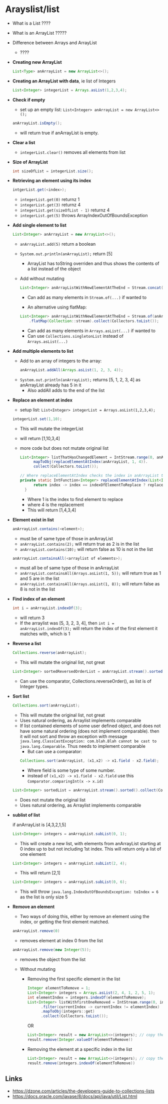 # Arayslist/list

- What is a List
????

- What is an ArrayList
?????

- Difference between Arrays and ArrayList
  - ????

- **Creating new ArrayList**

  ```java
  List<Type> anArrayList = new ArrayList<>();
  ```

- **Creating an ArrayList with data**, ie list of Integers

  ```java
  List<Integer> integerList = Arrays.asList(1,2,3,4);
  ```

- **Check if empty**

  - set up an empty list: `List<Integer> anArrayList = new ArrayList<>();`
  ```java
  anArrayList.isEmpty();
  ```
    - will return true if anArrayList is empty.

- **Clear a list**

  - `integerList.clear()` removes all elements from list

- **Size of ArrayList**

  ```java
  int sizeOfList = integerList.size();
  ```

- **Retrieving an element using its index**

  ```java
  intgerList.get(<index>);
  ```
  - `integerList.get(0)` returnz 1
  - `integerList.get(3)` returnz 4
  - `integerList.get(sizeOfList - 1)` returnz 4
  - `integerList.get(5)` throws ArrayIndexOutOfBoundsException


- **Add single element to list**

  ```java
  List<Integer> anArrayList = new ArrayList<>();
  ```
    - `anArrayList.add(5)` return a boolean
    - `System.out.println(anArrayList);` return [5]
      - ArrayList has toString overriden and thus shows the contents of a list instead of the object

  - Add without mutating

    ```java
    List<Integer> anArrayListWithNewElementAtTheEnd = Stream.concat(anArrayList.stream(), Stream.of(11)).collect(Collectors.toList());
    ```
      - Can add as many elements in `Stream.of(...)` if wanted to

    - An alternative using flatMap:

    ```java
    List<Integer> anArrayListWithNewElementAtTheEnd = Stream.of(anArrayList, Arrays.asList(12))
        .flatMap(Collection::stream).collect(Collectors.toList());
    ```
      - Can add as many elements in `Arrays.asList(...)` if wanted to
      - Can use `Collections.singletonList` instead of `Arrays.asList(...)`

- **Add multiple elements to list**

  - Add to an array of integers to the array:
    ```java
    anArrayList.addAll(Arrays.asList(1, 2, 3, 4));
    ```
  - `System.out.println(anArrayList);` returns [5, 1, 2, 3, 4] as anArrayList already has 5 in it
    - Also addAll adds to the end of the list

- **Replace an element at index**

  - setup list: `List<Integer> integerList = Arrays.asList(1,2,3,4);`
  ```java
  integerList.set(1,10);
  ```
    - This will mutate the integerList
    - will return [1,10,3,4]
  - more code but does not mutate original list
    ```java
    List<Integer> listThatHasChangedElement = IntStream.range(0, anArrayList.size()).
          mapToObj(replaceElementAtIndex(anArrayList, 1, 4)).
          collect(Collectors.toList());

    // Where replaceElementAtIndex checks the index in anArrayList to see if it matches  with indexOfElementToReplaceand replaces it with replacementElement
    private static IntFunction<Integer> replaceElementAtIndex(List<Integer> anArrayList, int indexOfElementToReplace, int replacementElement) {
          return index -> index == indexOfElementToReplace ? replacementElement : anArrayList.get(index);
      }
    ```

      - Where 1 is the index to find element to replace
      - where 4 is the replacement
      - This will return [1,4,3,4]


- **Element exist in list**

  ```java
  anArrayList.contains(<element>);
  ```
    - <element> must be of same type of those in anArrayList
    - `anArrayList.contains(2);` will return true as 2 is in the list
    - `anArrayList.contains(10);` will return false as 10 is not in the list

  ```java
  anArrayList.containsAll(<arraylist of elements>);
  ```
    - <arraylist of elements> must all be of same type of those in anArrayList
    - `anArrayList.containsAll(Arrays.asList(1, 5));` will return true as 1 and 5 are in the list
    - `anArrayList.containsAll(Arrays.asList(1, 8));` will return false as 8 is not in the list

- **Find index of an element**

  ```java
  int i = anArrayList.indexOf(3);
  ```
    - will return 3
    - If the arraylist was  [5, 3, 2, 3, 4], then `int i = anArrayList.indexOf(3);` will return the index of the first element it matches with, which is 1

- **Reverse a list**

  ```java
  Collections.reverse(anArrayList);
  ```
    - This will mutate the original list, not great

  ```java
  List<Integer> sortedReversedOrderList = anArrayList.stream().sorted(Collections.reverseOrder()).collect(Collectors.toList());
  ```
    - Can use the comparator, Collections.reverseOrder(), as list is of Integer types.


- **Sort list**

  ```java
  Collections.sort(anArrayList);
  ```
    - This will mutate the original list, not great
    - Uses natural ordering, as Arraylist implements comparable
    - If list contained elements of some user defined object, and does not have some natural ordering (does not implement comparable). then it will not sort and throw an exception with message `java.lang.ClassCastException: com.blah.Blah cannot be cast to java.lang.Comparable`. Thus needs to implement comparable
      - But can use a comparator:
      ```java
      Collections.sort(anArrayList, (x1,x2) -> x1.field - x2.field);
      ```
        - Where field is some type of some number.
        - instead of `(x1,x2) -> x1.field - x2.field` use this `Comparator.comparingInt(x -> x.id)`

  ```java
  List<Integer> sortedList = anArrayList.stream().sorted().collect(Collectors.toList());
  ```

  - Does not mutate the original list
  - Uses natural ordering, as Arraylist implements comparable

- **sublist of list**

  if anArrayList is [4,3,2,1,5]

  ```java
  List<Integer> integers = anArrayList.subList(0, 1);
  ```

    - This will create a new list, with elements from anArrayList starting at 0 index up to but not including 1st index. This will return only a list of one element

  ```java
  List<Integer> integers = anArrayList.subList(2, 4);
  ```

    - This will return [2,1]

  ```java
  List<Integer> integers = anArrayList.subList(0, 6);
  ```

    - This will throw `java.lang.IndexOutOfBoundsException: toIndex = 6` as the list is only size 5

- **Remove an element**
  - Two ways of doing this, either by remove an element using the index, or getting the first element matched.

  ```java
  anArrayList.remove(0)
  ```

    - removes element at index 0 from the list

  ```java
  anArrayList.remove(new Integer(5));
  ```

    - removes the object from the list

  - Without mutating
    - Removing the first specific element in the list

      ```java
      Integer elementToRemove = 1;
      List<Integer> integers = Arrays.asList(2, 4, 1, 2, 5, 1);
      int elementIndex = integers.indexOf(elementToRemove);
      List<Integer> listWithfirstOneRemoved = IntStream.range(0, integers.size())
            .filter(currentIndex -> currentIndex != elementIndex)
            .mapToObj(integers::get)
            .collect(Collectors.toList());
      ```

      OR

      ```java
      List<Integer> result = new ArrayList<>(integers); // copy the integers list
      result.remove(Integer.valueOf(elementToRemove))
      ```

    - Removing the element at a specific index in the list

      ```java
      List<Integer> result = new ArrayList<>(integers); // copy the integers list
      result.remove(integers.indexOf(elementToRemove))
      ```

## Links
  - https://dzone.com/articles/the-developers-guide-to-collections-lists
  - https://docs.oracle.com/javase/8/docs/api/java/util/List.html
